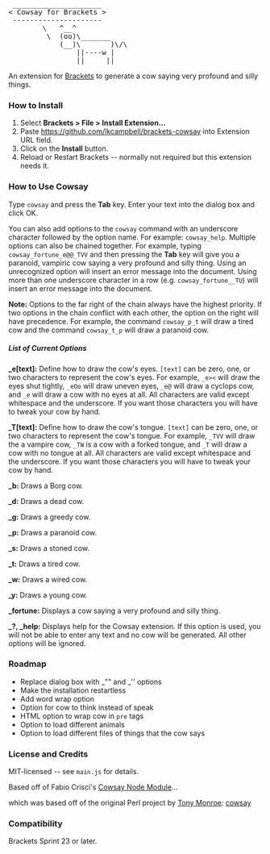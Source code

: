 <pre>
 _____________________
&lt; Cowsay for Brackets &gt; 
 ---------------------
        \   ^__^
         \  (oo)\_______
            (__)\       )\/\
                ||----w |
                ||     ||
</pre>
An extension for [Brackets](https://github.com/adobe/brackets/) to generate
a cow saying very profound and silly things.

### How to Install
1. Select **Brackets > File > Install Extension...**
2. Paste https://github.com/lkcampbell/brackets-cowsay into Extension URL field.
3. Click on the **Install** button.
4. Reload or Restart Brackets -- normally not required but this extension
needs it.

### How to Use Cowsay
Type `cowsay` and press the **Tab** key.  Enter your text into the dialog box
and click OK.

You can also add options to the `cowsay` command with an underscore character
followed by the option name. For example: `cowsay_help`. Multiple options
can also be chained together. For example, typing `cowsay_fortune_e@@_TVV` and
then pressing the **Tab** key will give you a paranoid, vampiric cow saying
a very profound and silly thing. Using an unrecognized option will insert an
error message into the document.  Using more than one underscore character
in a row (e.g. `cowsay_fortune__TU`) will insert an error message into the
document.

**Note:** Options to the far right of the chain always have the highest
priority. If two options in the chain conflict with each other, the option
on the right will have precedence. For example, the command `cowsay_p_t`
will draw a tired cow and the command `cowsay_t_p` will draw a paranoid
cow.

##### List of Current Options
**_e[text]:** Define how to draw the cow's eyes.  `[text]` can be zero, one, or
two characters to represent the cow's eyes.  For example, `_e><` will draw the
eyes shut tightly, `_eOo` will draw uneven eyes, `_e@` will draw a cyclops cow,
and `_e` will draw a cow with no eyes at all.  All characters are valid except
whitespace and the underscore.  If you want those characters you will have to
tweak your cow by hand.

**_T[text]:** Define how to draw the cow's tongue.  `[text]` can be zero, one, or
two characters to represent the cow's tongue.  For example, `_TVV` will draw the
a vampire cow, `_TW` is a cow with a forked tongue, and `_T` will draw a cow with
no tongue at all.  All characters are valid except whitespace and the underscore.
If you want those characters you will have to tweak your cow by hand.

**_b:** Draws a Borg cow.

**_d:** Draws a dead cow.

**_g:** Draws a greedy cow.

**_p:** Draws a paranoid cow.

**_s:** Draws a stoned cow.

**_t:** Draws a tired cow.

**_w:** Draws a wired cow.

**_y:** Draws a young cow.

**_fortune:** Displays a cow saying a very profound and silly thing.

**_?, _help:** Displays help for the Cowsay extension.  If this option is used,
you will not be able to enter any text and no cow will be generated.  All other
options will be ignored.

### Roadmap
* Replace dialog box with _"" and _'' options
* Make the installation restartless
* Add word wrap option
* Option for cow to think instead of speak
* HTML option to wrap cow in `pre` tags
* Option to load different animals
* Option to load different files of things that the cow says

### License and Credits
MIT-licensed -- see `main.js` for details.

Based off of Fabio Crisci's [Cowsay Node Module](https://github.com/piuccio/cowsay)...

which was based off of the original Perl project by
[Tony Monroe](http://www.nog.net/~tony/): [cowsay](https://github.com/schacon/cowsay)

### Compatibility
Brackets Sprint 23 or later.
